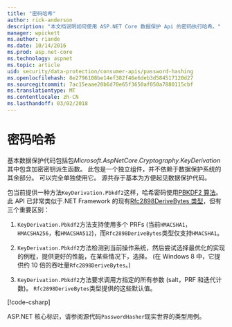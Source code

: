 ```yaml
---
title: "密码哈希"
author: rick-anderson
description: "本文档说明如何使用 ASP.NET Core 数据保护 Api 的密码执行哈希。"
manager: wpickett
ms.author: riande
ms.date: 10/14/2016
ms.prod: asp.net-core
ms.technology: aspnet
ms.topic: article
uid: security/data-protection/consumer-apis/password-hashing
ms.openlocfilehash: 8e2796108be14ef382f46e6deb3d584517120d27
ms.sourcegitcommit: 7ac15eaae20b6d70e65f3650af050a7880115cbf
ms.translationtype: MT
ms.contentlocale: zh-CN
ms.lasthandoff: 03/02/2018
---
```

# <a name="password-hashing"></a>密码哈希

基本数据保护代码包括包*Microsoft.AspNetCore.Cryptography.KeyDerivation*其中包含加密密钥派生函数。 此包是一个独立组件，并不依赖于数据保护系统的其余部分。 可以完全单独使用它。 源共存于基本为方便起见数据保护代码。

包当前提供一种方法`KeyDerivation.Pbkdf2`这样，哈希密码使用[PBKDF2 算法](https://tools.ietf.org/html/rfc2898#section-5.2)。 此 API 已非常类似于.NET Framework 的现有[Rfc2898DeriveBytes 类型](https://docs.microsoft.com/dotnet/api/system.security.cryptography.rfc2898derivebytes)，但有三个重要区别：

1. `KeyDerivation.Pbkdf2`方法支持使用多个 PRFs (当前`HMACSHA1`， `HMACSHA256`，和`HMACSHA512`)，而`Rfc2898DeriveBytes`类型仅支持`HMACSHA1`。

2. `KeyDerivation.Pbkdf2`方法检测到当前操作系统，然后尝试选择最优化的实现的例程，提供更好的性能，在某些情况下，选择。 (在 Windows 8 中，它提供约 10 倍的吞吐量`Rfc2898DeriveBytes`。)

3. `KeyDerivation.Pbkdf2`方法要求调用方指定的所有参数 (salt，PRF 和迭代计数)。 `Rfc2898DeriveBytes`类型提供的这些默认值。

[!code-csharp[](password-hashing/samples/passwordhasher.cs)]

ASP.NET 核心标识，请参阅源代码`PasswordHasher`现实世界的类型用例。
